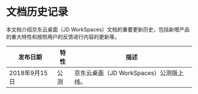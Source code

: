 # 文档历史记录

本文档介绍京东云桌面（JD WorkSpaces）文档的重要更新历史，包括新增产品的重大特性和按照用户的反馈进行内容的更新等。

|发布日期|特性|描述|
|-|-|-|
|2018年9月15日|公测|京东云桌面（JD WorkSpaces）公测版上线。|
